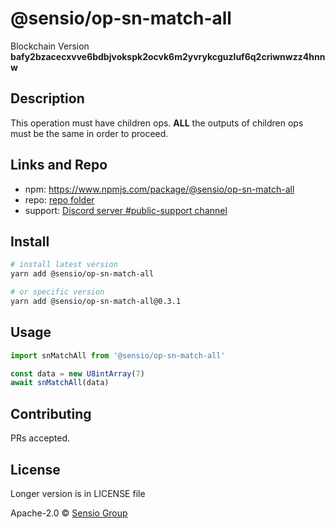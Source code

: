# @sensio/op-sn-match-all

Blockchain Version **bafy2bzacecxvve6bdbjvokspk2ocvk6m2yvrykcguzluf6q2criwnwzz4hnnw**

## Description

This operation must have children ops. **ALL** the outputs of children ops must be the same in order to proceed.

## Links and Repo

- npm: https://www.npmjs.com/package/@sensio/op-sn-match-all
- repo: [repo folder](https://gitlab.com/sensio_group/network-js/-/tree/master/operations/snMatchAll)
- support: [Discord server #public-support channel](https://discord.gg/RQ9g29y)

## Install

```sh
# install latest version
yarn add @sensio/op-sn-match-all

# or specific version
yarn add @sensio/op-sn-match-all@0.3.1
```

## Usage

```ts
import snMatchAll from '@sensio/op-sn-match-all'

const data = new U8intArray(7)
await snMatchAll(data)
```

## Contributing

PRs accepted.

## License

Longer version is in LICENSE file

Apache-2.0 © [Sensio Group](https://sensio.group)
